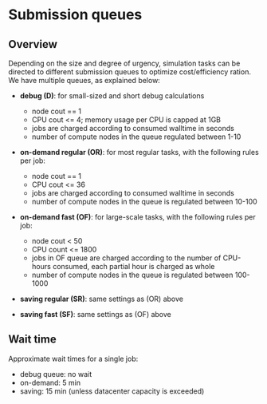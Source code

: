 # Submission queues

## Overview

Depending on the size and degree of urgency, simulation tasks can be directed to different submission queues to optimize cost/efficiency ration. We have multiple queues, as explained below:

- **debug (D)**: for small-sized and short debug calculations
    * node cout == 1
    * CPU cout <= 4; memory usage per CPU is capped at 1GB
    * jobs are charged according to consumed walltime in seconds
    * number of compute nodes in the queue regulated between 1-10

- **on-demand regular (OR)**: for most regular tasks, with the following rules per job:
    * node cout == 1
    * CPU cout <= 36
    * jobs are charged according to consumed walltime in seconds
    * number of compute nodes in the queue is regulated between 10-100

- **on-demand fast (OF)**: for large-scale tasks, with the following rules per job:
    * node cout < 50
    * CPU count <= 1800
    * jobs in OF queue are charged according to the number of CPU-hours consumed, each partial hour is charged as whole
    * number of compute nodes in the queue is regulated between 100-1000

- **saving regular (SR)**: same settings as (OR) above
- **saving fast (SF)**: same settings as (OF) above


## Wait time

Approximate wait times for a single job:

- debug queue: no wait
- on-demand: 5 min
- saving: 15 min (unless datacenter capacity is exceeded)
